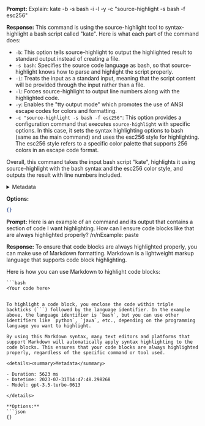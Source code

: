 **Prompt:**
Explain: kate -b -s bash -i -l -y -c "source-highlight -s bash -f esc256"

**Response:**
This command is using the source-highlight tool to syntax-highlight a bash script called "kate". Here is what each part of the command does:

- `-b`: This option tells source-highlight to output the highlighted result to standard output instead of creating a file. 
- `-s bash`: Specifies the source code language as bash, so that source-highlight knows how to parse and highlight the script properly.
- `-i`: Treats the input as a standard input, meaning that the script content will be provided through the input rather than a file.
- `-l`: Forces source-highlight to output line numbers along with the highlighted code.
- `-y`: Enables the "tty output mode" which promotes the use of ANSI escape codes for colors and formatting.
- `-c "source-highlight -s bash -f esc256"`: This option provides a configuration command that executes `source-highlight` with specific options. In this case, it sets the syntax highlighting options to bash (same as the main command) and uses the esc256 style for highlighting. The esc256 style refers to a specific color palette that supports 256 colors in an escape code format.

Overall, this command takes the input bash script "kate", highlights it using source-highlight with the bash syntax and the esc256 color style, and outputs the result with line numbers included.

<details><summary>Metadata</summary>

- Duration: 9721 ms
- Datetime: 2023-07-31T14:40:49.163089
- Model: gpt-3.5-turbo-0613

</details>

**Options:**
```json
{}
```

**Prompt:**
Here is an example of an command and its output that contains a section of code I want highlighting. How can I ensure code blocks like that are always highlighted properly? /n/nExample: paste

**Response:**
To ensure that code blocks are always highlighted properly, you can make use of Markdown formatting. Markdown is a lightweight markup language that supports code block highlighting.

Here is how you can use Markdown to highlight code blocks:

```
```bash
<Your code here>
```
```

To highlight a code block, you enclose the code within triple backticks (```) followed by the language identifier. In the example above, the language identifier is `bash`, but you can use other identifiers like `python`, `java`, etc., depending on the programming language you want to highlight.

By using this Markdown syntax, many text editors and platforms that support Markdown will automatically apply syntax highlighting to the code blocks. This ensures that your code blocks are always highlighted properly, regardless of the specific command or tool used.

<details><summary>Metadata</summary>

- Duration: 5623 ms
- Datetime: 2023-07-31T14:47:48.298268
- Model: gpt-3.5-turbo-0613

</details>

**Options:**
```json
{}
```

